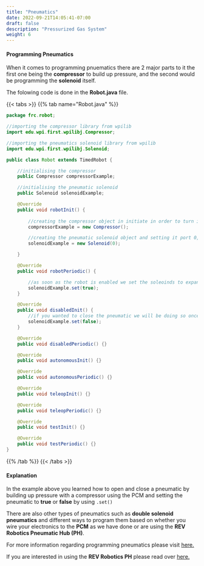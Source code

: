 ```yaml
---
title: "Pneumatics"
date: 2022-09-21T14:05:41-07:00
draft: false
description: "Pressurized Gas System"
weight: 6
---
```


#### Programming Pneumatics
When it comes to programming pnuematics there are 2 major parts to it the first one being the **compressor** to build up pressure, and the second would be programming the **solenoid** itself.

The folowing code is done in the **Robot.java** file.

{{< tabs >}}
{{% tab name="Robot.java" %}}

```Java
package frc.robot;

//importing the compressor library from wpilib
import edu.wpi.first.wpilibj.Compressor;

//importing the pneumatics solenoid library from wpilib
import edu.wpi.first.wpilibj.Solenoid;

public class Robot extends TimedRobot {

    //initialising the compressor
    public Compressor compressorExample;

    //initialising the pneumatic solenoid
    public Solenoid solenoidExample;

    @Override
    public void robotInit() {
        
        //creating the compressor object in initiate in order to turn it on and allow for pressure build up in your air tanks
        compressorExample = new Compressor();

        //creating the pneumatic solenoid object and setting it port 0, which will be based of what it is plugged into on Pneumatics Control Module (PCM)
        solenoidExample = new Solenoid(0);

    }

    @Override
    public void robotPeriodic() {

        //as soon as the robot is enabled we set the soleoinds to expand open using the .set() method and setting it to true
        solenoidExample.set(true);
    }

    @Override
    public void disabledInit() {
        //if you wanted to close the pneumatic we will be doing so once the robot is desabled by setting the .set() method to false
        solenoidExample.set(false);
    }

    @Override
    public void disabledPeriodic() {}

    @Override
    public void autonomousInit() {}

    @Override
    public void autonomousPeriodic() {}

    @Override
    public void teleopInit() {}

    @Override
    public void teleopPeriodic() {}  

    @Override
    public void testInit() {}

    @Override
    public void testPeriodic() {} 
}

```
{{% /tab %}}
{{< /tabs >}}

#### Explanation
In the example above you learned how to open and close a pneumatic by building up pressure with a compressor using the PCM and setting the pneumatic to **true** or **false** by using ```.set()```

There are also other types of pneumatics such as **double solenoid pneumatics** and different ways to program them based on whether you wire your electronics to the **PCM** as we have done or are using the **REV Robotics Pneumatic Hub (PH)**.

For more information regarding programming pneumatics please visit [here.](https://docs.wpilib.org/en/stable/docs/software/hardware-apis/pneumatics/pneumatics.html)

If you are interested in using the **REV Robotics PH** please read over [here.](https://docs.revrobotics.com/rev-11-1852/pneumatic-hub-getting-started)